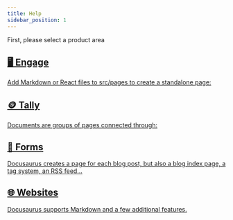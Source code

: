 ```yaml
---
title: Help
sidebar_position: 1
---
```


First, please select a product area

<section class="row list_node_modules-@docusaurus-theme-classic-lib-theme-DocCategoryGeneratedIndexPage-styles-module">
   <article class="col col--6 margin-bottom--lg">
      <a class="card padding--lg cardContainer_node_modules-@docusaurus-theme-classic-lib-theme-DocCard-styles-module" href="/docs/help">
         <h2 class="text--truncate cardTitle_node_modules-@docusaurus-theme-classic-lib-theme-DocCard-styles-module" title="Help">🖥️️ Engage</h2>
         <p class="text--truncate cardDescription_node_modules-@docusaurus-theme-classic-lib-theme-DocCard-styles-module" title="Add Markdown or React files to src/pages to create a standalone page:">Add Markdown or React files to src/pages to create a standalone page:</p>
      </a>
   </article>

   <article class="col col--6 margin-bottom--lg">
      <a class="card padding--lg cardContainer_node_modules-@docusaurus-theme-classic-lib-theme-DocCard-styles-module" href="/docs/getting-started/create-a-document">
         <h2 class="text--truncate cardTitle_node_modules-@docusaurus-theme-classic-lib-theme-DocCard-styles-module" title="Create a Document">🪙 Tally</h2>
         <p class="text--truncate cardDescription_node_modules-@docusaurus-theme-classic-lib-theme-DocCard-styles-module" title="Documents are groups of pages connected through:">Documents are groups of pages connected through:</p>
      </a>
   </article>

   <article class="col col--6 margin-bottom--lg">
      <a class="card padding--lg cardContainer_node_modules-@docusaurus-theme-classic-lib-theme-DocCard-styles-module" href="/docs/getting-started/create-a-blog-post">
         <h2 class="text--truncate cardTitle_node_modules-@docusaurus-theme-classic-lib-theme-DocCard-styles-module" title="Create a Blog Post">📝️ Forms</h2>
         <p class="text--truncate cardDescription_node_modules-@docusaurus-theme-classic-lib-theme-DocCard-styles-module" title="Docusaurus creates a page for each blog post, but also a blog index page, a tag system, an RSS feed...">Docusaurus creates a page for each blog post, but also a blog index page, a tag system, an RSS feed...</p>
      </a>
   </article>

   <article class="col col--6 margin-bottom--lg">
      <a class="card padding--lg cardContainer_node_modules-@docusaurus-theme-classic-lib-theme-DocCard-styles-module" href="/docs/getting-started/markdown-features">
         <h2 class="text--truncate cardTitle_node_modules-@docusaurus-theme-classic-lib-theme-DocCard-styles-module" title="Markdown Features">🌐️ Websites</h2>
         <p class="text--truncate cardDescription_node_modules-@docusaurus-theme-classic-lib-theme-DocCard-styles-module" title="Docusaurus supports Markdown and a few additional features.">Docusaurus supports Markdown and a few additional features.</p>
      </a>
   </article>
</section>